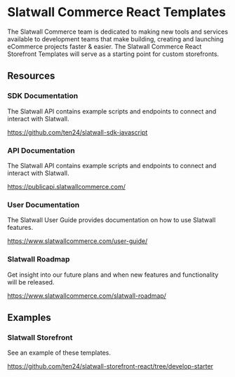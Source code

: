 # Slatwall Commerce React Templates

The Slatwall Commerce team is dedicated to making new tools and services available to development teams that make building, creating and launching eCommerce projects faster & easier. The Slatwall Commerce React Storefront Templates will serve as a starting point for custom storefronts.

## Resources

### SDK Documentation

The Slatwall API contains example scripts and endpoints to connect and interact with Slatwall.

https://github.com/ten24/slatwall-sdk-javascript

### API Documentation

The Slatwall API contains example scripts and endpoints to connect and interact with Slatwall.

https://publicapi.slatwallcommerce.com/

### User Documentation

The Slatwall User Guide provides documentation on how to use Slatwall features.

https://www.slatwallcommerce.com/user-guide/

### Slatwall Roadmap

Get insight into our future plans and when new features and functionality will be released.

https://www.slatwallcommerce.com/slatwall-roadmap/

## Examples

### Slatwall Storefront

See an example of these templates.

https://github.com/ten24/slatwall-storefront-react/tree/develop-starter